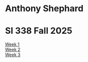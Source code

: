# Anthony Shephard
# SI 338 Fall 2025
<a href="https://antshep-umich.github.io/wk1/">Week 1</a><br>
<a href="https://antshep-umich.github.io/wk02/rick_and_morty.html">Week 2</a><br>
<a href="https://antshep-umich.github.io/wk3/simple_css-main/basic_styling.html">Week 3</a>
